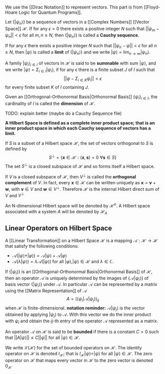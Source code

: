 We use the [[Dirac Notation]] to represent vectors.
This part is from [[Floyd-Hoare Logic for Quantum Programs]]. 

Let $\{|\psi_n\rangle\}$ be a sequence of vectors in a [[Complex Numbers]] [[Vector Space]] $\mathcal{H}$. 
If for any $\epsilon > 0$ there exists a positive integer $N$ such that $||\psi_m - \psi_n|| < \epsilon$ for all $m,n \geq N$, then $\{|\psi_n\rangle\}$ is called a **Cauchy sequence.**

If for any $\epsilon$ there exists a positive integer $N$ such that $||\psi_n - \psi|| < \epsilon$ for all $n \geq N$, then $|\psi\rangle$ is called a **limit** of $\{|\psi_n\rangle\}$ and we write $|\psi\rangle = \text{lim}_{n\rightarrow\infty} |\psi_n\rangle$.

A family ${|\psi_i\rangle}_{i\in I}$ of vectors in $\mathcal{H}$ is said to be **summable** with sum $|\psi\rangle$, and we write $|\psi\rangle = \Sigma_{i\in I}|\psi_i\rangle$, if for any $\epsilon$ there is a finite subset $J$ of $I$ such that $$||\psi - \Sigma_{i\in K}\psi_i|| < \epsilon$$ for every finite subset $K$ of $I$ containing $J$. 

Given an [[Orthogonal-Orthonormal Basis|Orthonormal Basis]] $\{\psi_i\}_{i\in I}$, the cardinality of $I$ is called the **dimension** of $\mathcal{H}$.

TODO: explain better (maybe do a Cauchy Sequence file)

**A Hilbert Space is defined as a complete inner product space; that is an inner product space in which each Cauchy sequence of vectors has a limit.** 

If $S$ is a subset of a Hilbert space $\mathcal{H}$, the set of vectors orthogonal to $S$ is defined by
$$S^\bot = \{\mathbf{x} \in \mathcal{H} : (\mathbf{x}, \mathbf{s}) = 0\ \forall  \mathbf{s} \in S\}$$
The set $S^\bot$ is a closed subspace of $\mathcal{H}$ and so forms itself a Hilbert space. 

If $V$ is a closed subspace of $\mathcal{H}$, then $V^\bot$ is called the **orthogonal complement** of $V$. 
In fact, every $\mathbf{x} \in \mathcal{H}$ can be written uniquely as $\mathbf{x} = \mathbf{v}+\mathbf{w}$, with $\mathbf{v} \in V$ and $\mathbf{w} \in V^\bot$. 
Therefore $\mathcal{H}$ is the internal Hilbert direct sum of $V$ and $V^\bot$ 

An N-dimensional Hilbert space will be denoted by $\mathcal{H}^n$. 
A Hilbert space associated with a system $A$ will be denoted by $\mathcal{H}_A$  
## Linear Operators on Hilbert Space
A [[Linear Transformation]] on a Hilbert Space $\mathcal{H}$ is a mapping $\mathcal{A}:\mathcal{H}\rightarrow\mathcal{H}$ that satisfy the following conditions: 
- $\mathcal{A}(|\psi\rangle + |\varphi\rangle)=\mathcal{A}|\psi\rangle + \mathcal{A}|\varphi\rangle$ 
- $\mathcal{A}(\lambda|\psi\rangle)= \lambda\mathcal{A}(|\psi\rangle)$ 
for all $|\varphi\rangle, |\psi\rangle \in \mathcal{H}$ and $\lambda \in \mathbb{C}$. 

If $\{|\psi_i\rangle\}$ is an [[Orthogonal-Orthonormal Basis|Orthonormal Basis]] of $\mathcal{H}$, then an operator $\mathcal{A}$ is uniquely determined by the images of $\{\mathcal{A}|\psi_i\rangle\}$ of basis vector $\{|\psi_i\rangle\}$ under $\mathcal{A}$. 
In particular $\mathcal{A}$ can be represented by a matrix using the [[Matrix Representation]] of $\mathcal{A}$ $$A = (\langle\psi_i|\mathcal{A}|\psi_j\rangle)_{ij}$$when $\mathcal{H}$ is finite-dimensional. 
**notation reminder:** $\mathcal{A}|\psi_j\rangle$ is the vector obtained by applying $|\psi_j\rangle$ to $\mathcal{A}$. With this vector we do the inner product with $\psi_i$ and obtain the $ij$-th entry of the operator $\mathcal{A}$ represented as a matrix.

An operator $\mathcal{A}$ on $\mathcal{H}$ is said to be **bounded** if there is a constant $C>0$ such that $||A|\psi\rangle|| \leq C||\psi||$ for all $|\psi\rangle \in \mathcal{H}$.

We write $\mathcal{L}(\mathcal{H})$ for the set of bounded operators on $\mathcal{H}$.
The identity operator on $\mathcal{H}$ is denoted $I_\mathcal{H}$; that is $I_\mathcal{H}|\psi\rangle = |\psi\rangle$ for all $|\psi\rangle \in \mathcal{H}$. 
The zero operator on $\mathcal{H}$ that maps every vector in $\mathcal{H}$ to the zero vector is denoted $0_\mathcal{H}$